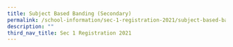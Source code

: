 ```yaml
---
title: Subject Based Banding (Secondary)
permalink: /school-information/sec-1-registration-2021/subject-based-banding-secondary/
description: ""
third_nav_title: Sec 1 Registration 2021
---
```

